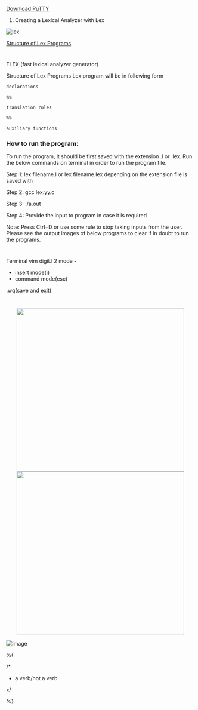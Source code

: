 
[Download PuTTY](https://www.chiark.greenend.org.uk/~sgtatham/putty/latest.html)


1. Creating a Lexical Analyzer with Lex


![lex](https://user-images.githubusercontent.com/47166768/194798894-1803ac27-638a-4739-9935-3a2c6d1608ce.png)


[Structure of Lex Programs](https://ecomputernotes.com/compiler-design/lex-use-of-lex)


#


FLEX (fast lexical analyzer generator) 


Structure of Lex Programs
Lex program will be in following form


```
declarations

%%

translation rules

%%

auxiliary functions
```



### How to run the program: 

To run the program, it should be first saved with the extension .l or .lex. Run the below commands on terminal in order to run the program file. 

Step 1: lex filename.l or lex filename.lex depending on the extension file is saved with

Step 2: gcc lex.yy.c 

Step 3: ./a.out 

Step 4: Provide the input to program in case it is required

Note: Press Ctrl+D or use some rule to stop taking inputs from the user. Please see the output images of below programs to clear if in doubt to run the programs.


#

Terminal
vim
digit.l
2 mode - 
- insert mode(i)
- command mode(esc) 

:wq(save and exit)

#



<p align="middle" float="left">

  <img src="https://user-images.githubusercontent.com/47166768/194802084-2687ea69-7bbb-41cd-a91d-bb155d6857dc.png" width="449" height="438">
  
  <img src="https://user-images.githubusercontent.com/47166768/194802117-b38e6378-8159-405d-9985-571150749f63.png" width="449" height="438">
  
  ![image](https://user-images.githubusercontent.com/47166768/194802576-71de2fee-6d32-4819-91dd-b379f3ecb3e9.png)

  
</p>


%{

/*

 * a verb/not a verb

 x/

%}





